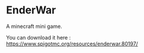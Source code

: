 # EnderWar
A minecraft mini game.

You can download it here : 
https://www.spigotmc.org/resources/enderwar.80197/
